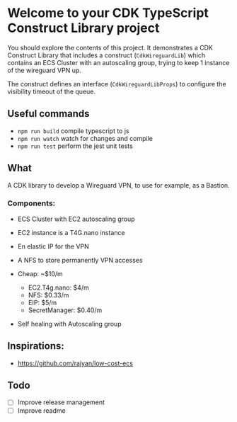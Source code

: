 # Welcome to your CDK TypeScript Construct Library project

You should explore the contents of this project. It demonstrates a CDK Construct Library that includes a construct (`CdkWireguardLib`)
which contains an ECS Cluster with an autoscaling group, trying to keep 1 instance of the wireguard VPN up.

The construct defines an interface (`CdkWireguardLibProps`) to configure the visibility timeout of the queue.

## Useful commands

* `npm run build`   compile typescript to js
* `npm run watch`   watch for changes and compile
* `npm run test`    perform the jest unit tests

## What

A CDK library to develop a Wireguard VPN, to use for example, as a Bastion.

### Components: 

* ECS Cluster with EC2 autoscaling group
* EC2 instance is a T4G.nano instance
* En elastic IP for the VPN
* A NFS to store permanently VPN accesses


* Cheap: ~$10/m
    * EC2.T4g.nano: $4/m
    * NFS: $0.33/m
    * EIP: $5/m
    * SecretManager: $0.40/m

* Self healing with Autoscaling group 


## Inspirations: 

* https://github.com/rajyan/low-cost-ecs

## Todo

* [ ] Improve release management
* [ ] Improve readme